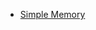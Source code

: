 * [Simple Memory](/integrations/builtin/cluster-nodes/sub-nodes/n8n-nodes-langchain.memorybufferwindow/index.md)
